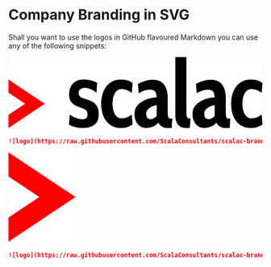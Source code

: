 Company Branding in SVG
=======================

Shall you want to use the logos in GitHub flavoured Markdown you can use any of the following snippets:

![logo](https://raw.githubusercontent.com/ScalaConsultants/scalac-branding-svg/master/logo-with-text.svg)

``` markdown
![logo](https://raw.githubusercontent.com/ScalaConsultants/scalac-branding-svg/master/logo-with-text.svg)
```

![logo](https://raw.githubusercontent.com/ScalaConsultants/scalac-branding-svg/master/logo-without-text.svg)

``` markdown
![logo](https://raw.githubusercontent.com/ScalaConsultants/scalac-branding-svg/master/logo-without-text.svg)
```